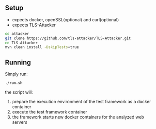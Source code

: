 ## Setup
- expects docker, openSSL(optional) and curl(optional)
- expects TLS-Attacker
```sh
cd attacker
git clone https://github.com/tls-attacker/TLS-Attacker.git
cd TLS-Attacker
mvn clean install -DskipTests=true
```


## Running
Simply run:
```sh
./run.sh
```
the script will:
1. prepare the execution environment of the test framework as a docker container
2. execute the test framework container
3. the framework starts new docker containers for the analyzed web servers
